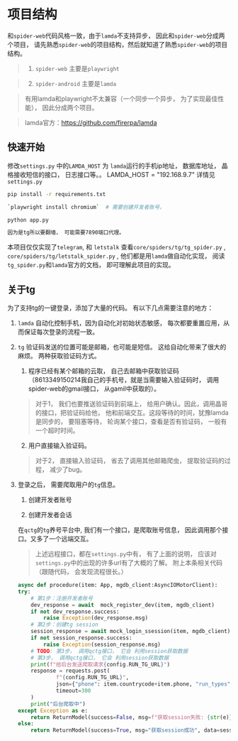 
# 项目结构
和`spider-web`代码风格一致，由于`lamda`不支持异步， 因此和`spider-web`分成两个项目，  请先熟悉`spider-web`的项目结构，然后就知道了熟悉`spider-web`的项目结构。

> 1. `spider-web`  主要是`playwright`

> 2. `spider-android` 主要是`lamda` 

> 有用lamda和playwright不太兼容（一个同步一个异步， 为了实现最佳性能）， 因此分成两个项目。

> lamda官方：https://github.com/firerpa/lamda 


## 快速开始
修改`settings.py` 中的`LAMDA_HOST` 为 `lamda`运行的手机ip地址， 数据库地址， 晶格接收短信的接口， 日志接口等。。
LAMDA_HOST = "192.168.9.7" 详情见`settings.py`


```bash
pip install -r requirements.txt

`playwright install chromium`  # 需要创建开发者账号， 

python app.py

因为是tg所以要翻墙， 可能需要7890端口代理。
```

本项目仅仅实现了`telegram`, 和 `letstalk`  查看`core/spiders/tg/tg_spider.py` , `core/spiders/tg/letstalk_spider.py` , 他们都是用`lamda`做自动化实现， 
阅读`tg_spider.py`和`lamda`官方的文档， 即可理解此项目的实现。


## 关于tg
为了支持tg的一键登录，添加了大量的代码。
有以下几点需要注意的地方：
1. `lamda` 自动化控制手机，因为自动化对初始状态敏感，  每次都要重置应用，从而保证每次登录的流程一致。

2. `tg` 验证码发送的位置可能是邮箱，也可能是短信。
这给自动化带来了很大的麻烦。 两种获取验证码方式。

    1. 程序已经有某个邮箱的云取， 自己去邮箱中获取验证码（8613349150214我自己的手机号，就是当需要输入验证码时， 调用spider-web的gmail接口， 从gamil中获取的）。
    > 对于1， 我们也要推送验证码到前端上， 给用户确认。因此，调用晶哥的接口，把验证码给他， 他和前端交互。这段等待的时间，犹豫lamda是同步的， 要阻塞等待， 轮询某个接口，查看是否有验证码， 一般有一个超时时间。

    2. 用户直接输入验证码。
    > 对于2， 直接输入验证码， 省去了调用其他邮箱爬虫， 提取验证码的过程， 减少了bug。

3. 登录之后， 需要爬取用户的`tg`信息。 

    1. 创建开发者账号

    2. 创建开发者会话
    
    在`qctg`的`tg`养号平台中, 我们有一个接口，是爬取账号信息， 因此调用那个接口。又多了一个远端交互。
    > 上述远程接口，都在`settings.py`中有， 有了上面的说明， 应该对`settings.py`中的出现的许多url有了大概的了解。
    > 附上本条相关代码（跟随代码， 会发现流程很长。）
    ```python
    async def procedure(item: App, mgdb_client:AsyncIOMotorClient):
    try:
        # 第1步：注册开发者账号
        dev_response = await  mock_register_dev(item, mgdb_client)
        if not dev_response.success:
            raise Exception(dev_response.msg)
        # 第2步：创建tg session
        session_response = await mock_login_ssession(item, mgdb_client)
        if not session_response.success:
            raise Exception(session_response.msg)
        # TODO: 第3步， 调用qctg接口， 它会 利用session获取数据
        # 第3步， 调用qctg接口， 它会 利用session获取数据
        print(f"给后台发送爬取请求{config.RUN_TG_URL}")
        response = requests.post(
                f"{config.RUN_TG_URL}",
                json={"phone": item.countrycode+item.phone, "run_types": ["dialogs", "chats", "members"]},
                timeout=300
        )
        print("后台爬取中")
    except Exception as e:
        return ReturnModel(success=False, msg=f"获取session失败: {str(e)}")
    else:
        return ReturnModel(success=True, msg="获取session成功", data=session_response.data)
    ```

